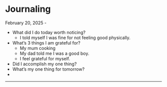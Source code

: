 # Journaling

February 20, 2025 -

- What did I do today worth noticing?
    - I told myself I was fine for not feeling good physically.
- What’s 3 things I am grateful for?
    - My mum cooking
    - My dad told me I was a good boy.
    - I feel grateful for myself.
- Did I accomplish my one thing?
- What’s my one thing for tomorrow?
- 

---